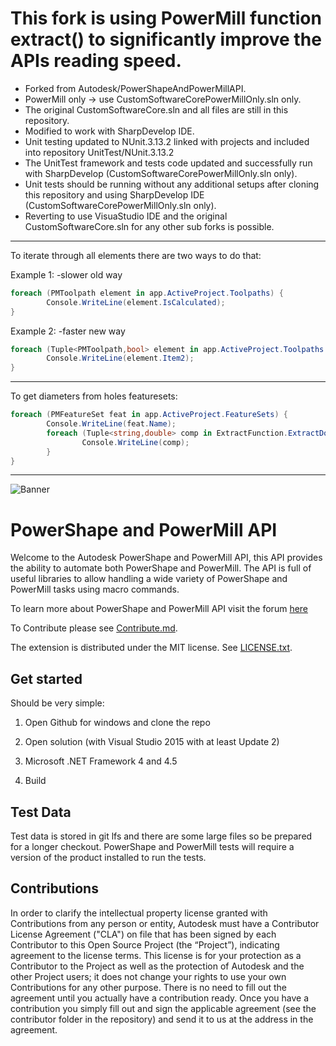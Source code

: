 # This fork is using PowerMill function extract() to significantly improve the APIs reading speed.
- Forked from Autodesk/PowerShapeAndPowerMillAPI. 
- PowerMill only -> use CustomSoftwareCorePowerMillOnly.sln only.
- The original CustomSoftwareCore.sln and all files are still in this repository.
- Modified to work with SharpDevelop IDE.
- Unit testing updated to NUnit.3.13.2 linked with projects and included  into repository UnitTest/NUnit.3.13.2
- The UnitTest framework and tests code updated and successfully run with SharpDevelop (CustomSoftwareCorePowerMillOnly.sln only).
- Unit tests should be running without any additional setups after cloning this repository and using SharpDevelop IDE (CustomSoftwareCorePowerMillOnly.sln only).
- Reverting to use VisuaStudio IDE and the original CustomSoftwareCore.sln for any other sub forks is possible. 

---------------------------------------------------------------------------------
To iterate through all elements there are two ways to do that:

Example 1: -slower old way
```C#
foreach (PMToolpath element in app.ActiveProject.Toolpaths) {
        Console.WriteLine(element.IsCalculated);
}
```
Example 2: -faster new way
```C#
foreach (Tuple<PMToolpath,bool> element in app.ActiveProject.Toolpaths.ExtractBool("Computed")) {
        Console.WriteLine(element.Item2);
}
```
---------------------------------------------------------------------------------
To get diameters from holes featuresets:
```C#
foreach (PMFeatureSet feat in app.ActiveProject.FeatureSets) {
        Console.WriteLine(feat.Name);
        foreach (Tuple<string,double> comp in ExtractFunction.ExtractDoubleValueFromComponets(feat,"Diameter",app)) {
                Console.WriteLine(comp);
        }
}
```
---------------------------------------------------------------------------------

![Banner](Banner.png)

# PowerShape and PowerMill API
Welcome to the Autodesk PowerShape and PowerMill API, this API provides the ability to automate both PowerShape and PowerMill. The API is full of useful libraries to allow handling a wide variety of PowerShape and PowerMill tasks using macro commands. 

To learn more about PowerShape and PowerMill API visit the forum [here](https://forums.autodesk.com/t5/powershape-and-powermill-api/getting-started-with-powershape-and-powermill-api/td-p/6868839)

To Contribute please see [Contribute.md](Contribute.md). 

The extension is distributed under the MIT license. See [LICENSE.txt](LICENSE.txt).

## Get started
Should be very simple:

1) Open Github for windows and clone the repo

2) Open solution (with Visual Studio 2015 with at least Update 2)

3) Microsoft .NET Framework 4 and 4.5

4) Build

## Test Data
Test data is stored in git lfs and there are some large files so be prepared for a longer checkout.
PowerShape and PowerMill tests will require a version of the product installed to run the tests.

## Contributions
In order to clarify the intellectual property license granted with Contributions from any person or entity, Autodesk must have a Contributor License Agreement ("CLA") on file that has been signed by each Contributor to this Open Source Project (the “Project”), indicating agreement to the license terms. This license is for your protection as a Contributor to the Project as well as the protection of Autodesk and the other Project users; it does not change your rights to use your own Contributions for any other purpose. There is no need to fill out the agreement until you actually have a contribution ready. Once you have a contribution you simply fill out and sign the applicable agreement (see the contributor folder in the repository) and send it to us at the address in the agreement.

